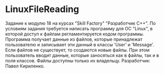 # LinuxFileReading
Задание к модулю 18 на курсах "Skill Factory" "Разработчик С++". По условиям задания требуется написать программу для ОС "Linux", в которой доступ к файлам регламентируется кодом программы. Программа получает данные из файлов, которые принадлежат пользователю и записывает эти данный в классы 'User' и 'Message'. Если файлов не существует, то создаются новые файлы. При этом пользователь вводит данные, которые заносяться как в файлы, так и в поля классов. Файлы доступны только их владельцу.
Разработчик: Павел Кириленко.
